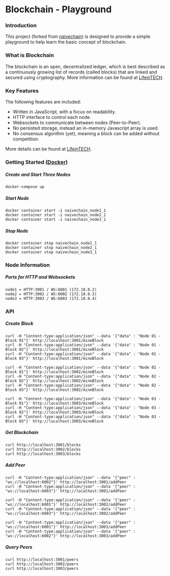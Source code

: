 # Blockchain - Playground

### Introduction
This project (forked from [naivechain](https://github.com/lhartikk/naivechain)) is designed to provide a simple playground to help learn the basic concept of blockchain.

### What is Blockchain
The blockchain is an open, decentralized ledger, which is best described as a continuously growing list of records (called blocks) that are linked and secured using cryptography. More information can be found at  [LifeinTECH](http://lifeintech.com/2014/01/27/Blockchain/).

### Key Features
The following features are included:

* Written in JavaScript, with a focus on readability.
* HTTP interface to control each node.
* Websockets to communicate between nodes (Peer-to-Peer).
* No persisted storage, instead an in-memory Javascript array is used.
* No consensus algorithm (yet), meaning a block can be added without competition.

More details can be found at [LifeinTECH](http://www.lifeintech.com).

### Getting Started ([Docker](http://www.docker.com))
##### Create and Start Three Nodes
```
docker-compose up
```
##### Start Node
```
docker container start -i naivechain_node1_1
docker container start -i naivechain_node2_1
docker container start -i naivechain_node3_1
```
##### Stop Node
```
docker container stop naivechain_node1_1
docker container stop naivechain_node2_1
docker container stop naivechain_node3_1
```

### Node Information
##### Ports for HTTP and Websockets
```
node1 = HTTP:3001 / WS:6001 (172.18.0.2)
node2 = HTTP:3002 / WS:6002 (172.18.0.3)
node3 = HTTP:3003 / WS:6003 (172.18.0.4)
```

### API
##### Create Block
```
curl -H "Content-type:application/json" --data '{"data" : "Node 01 - Block 01"}' http://localhost:3001/mineBlock
curl -H "Content-type:application/json" --data '{"data" : "Node 01 - Block 02"}' http://localhost:3001/mineBlock
curl -H "Content-type:application/json" --data '{"data" : "Node 01 - Block 03"}' http://localhost:3001/mineBlock

curl -H "Content-type:application/json" --data '{"data" : "Node 02 - Block 01"}' http://localhost:3002/mineBlock
curl -H "Content-type:application/json" --data '{"data" : "Node 02 - Block 02"}' http://localhost:3002/mineBlock
curl -H "Content-type:application/json" --data '{"data" : "Node 02 - Block 03"}' http://localhost:3002/mineBlock

curl -H "Content-type:application/json" --data '{"data" : "Node 03 - Block 01"}' http://localhost:3003/mineBlock
curl -H "Content-type:application/json" --data '{"data" : "Node 03 - Block 02"}' http://localhost:3003/mineBlock
curl -H "Content-type:application/json" --data '{"data" : "Node 03 - Block 03"}' http://localhost:3003/mineBlock
```
##### Get Blockchain
```
curl http://localhost:3001/blocks
curl http://localhost:3002/blocks
curl http://localhost:3003/blocks
```
##### Add Peer
```
curl -H "Content-type:application/json" --data '{"peer" : "ws://localhost:6002"}' http://localhost:3001/addPeer
curl -H "Content-type:application/json" --data '{"peer" : "ws://localhost:6003"}' http://localhost:3001/addPeer

curl -H "Content-type:application/json" --data '{"peer" : "ws://localhost:6001"}' http://localhost:3002/addPeer
curl -H "Content-type:application/json" --data '{"peer" : "ws://localhost:6003"}' http://localhost:3002/addPeer

curl -H "Content-type:application/json" --data '{"peer" : "ws://localhost:6001"}' http://localhost:3003/addPeer
curl -H "Content-type:application/json" --data '{"peer" : "ws://localhost:6002"}' http://localhost:3003/addPeer
```
##### Query Peers
```
curl http://localhost:3001/peers
curl http://localhost:3002/peers
curl http://localhost:3003/peers
```
